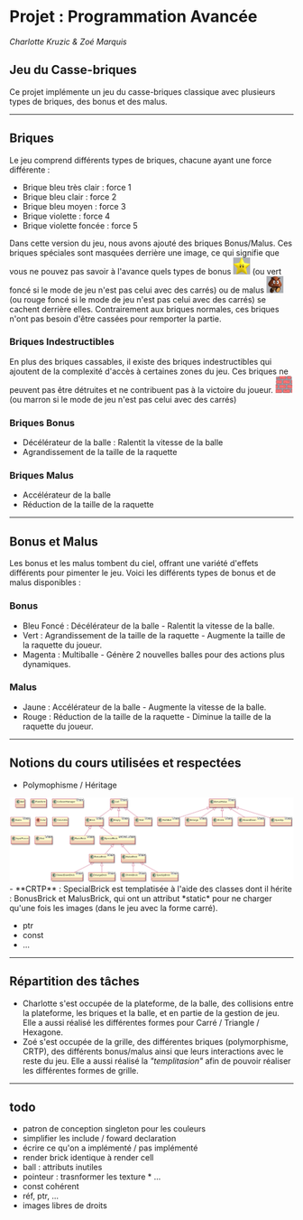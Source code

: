 # Projet : Programmation Avancée
_Charlotte Kruzic & Zoé Marquis_

## Jeu du Casse-briques
Ce projet implémente un jeu du casse-briques classique avec plusieurs types de briques, des bonus et des malus.

---
## Briques
Le jeu comprend différents types de briques, chacune ayant une force différente :

- Brique bleu très clair : force 1
- Brique bleu clair  : force 2
- Brique bleu moyen : force 3
- Brique violette : force 4
- Brique violette foncée : force 5

Dans cette version du jeu, nous avons ajouté des briques Bonus/Malus. Ces briques spéciales sont masquées derrière une image, ce qui signifie que vous ne pouvez pas savoir à l'avance quels types de bonus <img src="img/etoile.png" width="30" height="30"> (ou vert foncé si le mode de jeu n'est pas celui avec des carrés)
 ou de malus <img src="img/goomba.png" width="30" height="30"> (ou rouge foncé si le mode de jeu n'est pas celui avec des carrés)
 se cachent derrière elles. Contrairement aux briques normales, ces briques n'ont pas besoin d'être cassées pour remporter la partie.

### Briques Indestructibles
En plus des briques cassables, il existe des briques indestructibles qui ajoutent de la complexité d'accès à certaines zones du jeu. Ces briques ne peuvent pas être détruites et ne contribuent pas à la victoire du joueur.
<img src="img/wall.png" width="30" height="30">
(ou marron si le mode de jeu n'est pas celui avec des carrés)

### Briques Bonus
- Décélérateur de la balle : Ralentit la vitesse de la balle
- Agrandissement de la taille de la raquette
  
### Briques Malus 
- Accélérateur de la balle
- Réduction de la taille de la raquette 
  
--- 
## Bonus et Malus
Les bonus et les malus tombent du ciel, offrant une variété d'effets différents pour pimenter le jeu. Voici les différents types de bonus et de malus disponibles :

### Bonus
- Bleu Foncé : Décélérateur de la balle - Ralentit la vitesse de la balle.
- Vert : Agrandissement de la taille de la raquette - Augmente la taille de la raquette du joueur.
- Magenta : Multiballe - Génère 2 nouvelles balles pour des actions plus dynamiques.

### Malus 
- Jaune : Accélérateur de la balle - Augmente la vitesse de la balle.
- Rouge : Réduction de la taille de la raquette - Diminue la taille de la raquette du joueur.

---
## Notions du cours utilisées et respectées 
- Polymophisme / Héritage
<img src="diagramme.png">
- **CRTP** : SpecialBrick est templatisée à l'aide des classes dont il hérite : BonusBrick et MalusBrick, qui ont un attribut *static* pour ne charger qu'une fois les images (dans le jeu avec la forme carré).

- ptr
- const
- ...

---
## Répartition des tâches
- Charlotte s'est occupée de la plateforme, de la balle, des collisions entre la plateforme, les briques et la balle, et en partie de la gestion de jeu. Elle a aussi réalisé les différentes formes pour Carré / Triangle / Hexagone.
- Zoé s'est occupée de la grille, des différentes briques (polymorphisme, CRTP), des différents bonus/malus ainsi que leurs interactions avec le reste du jeu. Elle a aussi réalisé la *"templitasion"* afin de pouvoir réaliser les différentes formes de grille.

---
## todo
- patron de conception singleton pour les couleurs 
- simplifier les include / foward declaration
- écrire ce qu'on a implémenté / pas implémenté
- render brick identique à render cell
- ball : attributs inutiles
- pointeur : trasnformer les texture * ...
- const cohérent
- réf, ptr, ...
- images libres de droits